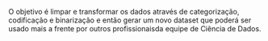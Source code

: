 O  objetivo é  limpar  e  transformar  os  dados  através  de  categorização,  codificação  e binarização  e  então  gerar  um  novo  dataset que  poderá  ser  usado  mais  a  frente  por  outros profissionaisda equipe de Ciência de Dados.
